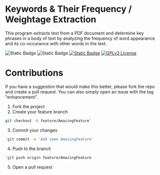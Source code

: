 # Keywords & Their Frequency / Weightage Extraction

This program extracts text from a PDF document and determine key phrases in a body of text by analyzing the frequency of word appearance and its co-occurance with other words in the text.

![Static Badge](https://img.shields.io/badge/Python-3.11.4-blue)
![Static Badge](https://img.shields.io/badge/PyPDF2-3.0.1-blue)
[![Static Badge](https://img.shields.io/badge/rakenltk-1.0.6-blue)](https://pypi.org/project/rake-nltk/)
[![GPLv3 License](https://img.shields.io/badge/License-GPL%20v3-yellow.svg)](https://opensource.org/licenses/)

# Contributions

If you have a suggestion that would make this better, please fork the repo and create a pull request. You can also simply open an issue with the tag "enhancement".

1. Fork the project
2. Create your feature branch
```sh
git checkout -b feature/AmazingFeature`
```
3. Commit your changes
```sh
`git commit -m 'Add some AmazingFeature'
```
4. Push to the branch 
```sh
`git push origin feature/AmazingFeature
```
5. Open a pull request